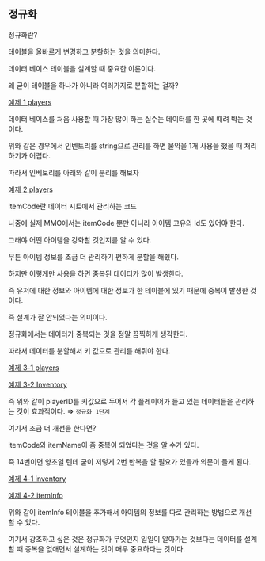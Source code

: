 ## 정규화

정규화란?

테이블을 올바르게 변경하고 분할하는 것을 의미한다.

데이터 베이스 테이블을 설계할 때 중요한 이론이다.

왜 굳이 테이블을 하나가 아니라 여러가지로 분할하는 걸까?

[예제 1 players](https://www.notion.so/62b6e3e836c64bd8ba7ba797cdf239dd)

데이터 베이스를 처음 사용할 때 가장 많이 하는 실수는 데이터를 한 곳에 때려 박는 것이다.

위와 같은 경우에서 인벤토리를 string으로 관리를 하면 물약을 1개 사용을 했을 때 처리하기가 어렵다.

따라서 인베토리를 아래와 같이 분리를 해보자

[예제 2 players](https://www.notion.so/2668fc138f5e4f1091100418d4afe3fb)

itemCode란 데이터 시트에서 관리하는 코드

나중에 실제 MMO에서는 itemCode 뿐만 아니라 아이템 고유의 Id도 있어야 한다.

그래야 어떤 아이템을 강화할 것인지를 알 수 있다.

무튼 아이템 정보를 조금 더 관리하기 편하게 분할을 해줬다.

하지만 이렇게만 사용을 하면 중복된 데이터가 많이 발생한다.

즉 유저에 대한 정보와 아이템에 대한 정보가 한 테이블에 있기 때문에 중복이 발생한 것이다.

즉 설계가 잘 안되었다는 의미이다. 

정규화에서는 데이터가 중복되는 것을 정말 끔찍하게 생각한다.

따라서 데이터를 분할해서 키 값으로 관리를 해줘야 한다.

[예제 3-1 players](https://www.notion.so/c63c89cf61594c5b8fb8a2543187e15e)

[예제 3-2 Inventory](https://www.notion.so/537e23edf6a8483992e422a8bb22a3e7)

즉 위와 같이 playerID를 키값으로 두어서 각 플레이어가 들고 있는 데이터들을 관리하는 것이 효과적이다. ⇒ `정규화 1단계`

여기서 조금 더 개선을 한다면?

itemCode와 itemName이 좀 중복이 되었다는 것을 알 수가 있다.

즉 14번이면 양초일 텐데 굳이 저렇게 2번 반복을 할 필요가 있을까 의문이 들게 된다.

[예제 4-1 inventory](https://www.notion.so/c956f37a8b3e4b3d86184fb5764b9574)

[예제 4-2 itemInfo](https://www.notion.so/df23cf1624834d5f9ef83b88202c1b65)

위와 같이 itemInfo 테이블을 추가해서 아이템의 정보를 따로 관리하는 방법으로 개선할 수 있다.

여기서 강조하고 싶은 것은 정규화가 무엇인지 일일이 알아가는 것보다는 데이터를 설계할 때 중복을 없애면서 설계하는 것이 매우 중요하다는 것이다.